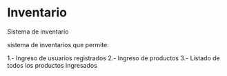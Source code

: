 # Inventario
Sistema de inventario 

sistema de inventarios que permite:

1.- Ingreso de usuarios registrados
2.- Ingreso de productos
3.- Listado de todos los productos ingresados